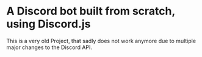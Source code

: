 # A Discord bot built from scratch, using Discord.js

This is a very old Project, that sadly does not work anymore due to multiple major changes to the Discord API.
